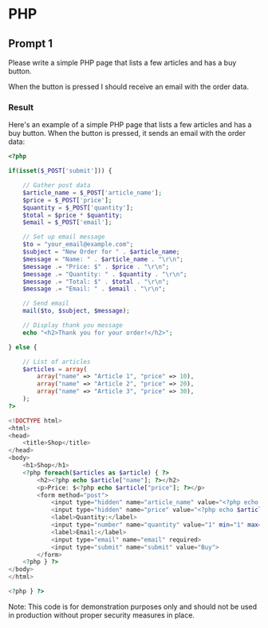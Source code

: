 # PHP

## Prompt 1

Please write a simple PHP page that lists a few articles and has a buy button.

When the button is pressed I should receive an email with the order data.

### Result

Here's an example of a simple PHP page that lists a few articles and has a buy button. When the button is pressed, it sends an email with the order data:

```php
<?php

if(isset($_POST['submit'])) {

    // Gather post data
    $article_name = $_POST['article_name'];
    $price = $_POST['price'];
    $quantity = $_POST['quantity'];
    $total = $price * $quantity;
    $email = $_POST['email'];

    // Set up email message
    $to = "your_email@example.com";
    $subject = "New Order for " . $article_name;
    $message = "Name: " . $article_name . "\r\n";
    $message .= "Price: $" . $price . "\r\n";
    $message .= "Quantity: " . $quantity . "\r\n";
    $message .= "Total: $" . $total . "\r\n";
    $message .= "Email: " . $email . "\r\n";

    // Send email
    mail($to, $subject, $message);

    // Display thank you message
    echo "<h2>Thank you for your order!</h2>";

} else {

    // List of articles
    $articles = array(
        array("name" => "Article 1", "price" => 10),
        array("name" => "Article 2", "price" => 20),
        array("name" => "Article 3", "price" => 30),
    );
?>

<!DOCTYPE html>
<html>
<head>
    <title>Shop</title>
</head>
<body>
    <h1>Shop</h1>
    <?php foreach($articles as $article) { ?>
        <h2><?php echo $article["name"]; ?></h2>
        <p>Price: $<?php echo $article["price"]; ?></p>
        <form method="post">
            <input type="hidden" name="article_name" value="<?php echo $article["name"]; ?>">
            <input type="hidden" name="price" value="<?php echo $article["price"]; ?>">
            <label>Quantity:</label>
            <input type="number" name="quantity" value="1" min="1" max="10">
            <label>Email:</label>
            <input type="email" name="email" required>
            <input type="submit" name="submit" value="Buy">
        </form>
    <?php } ?>
</body>
</html>

<?php } ?>
```

Note: This code is for demonstration purposes only and should not be used in production without proper security measures in place.

